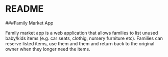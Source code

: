 # README

###Family Market App

Family market app is a web application that allows families to list unused baby/kids items (e.g. car seats, clothig, nursery furniture etc). Families can reserve listed items, use them and them and return back to the original owner when they longer need the items.